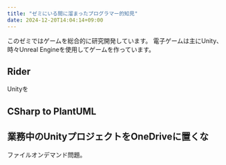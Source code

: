 ```yaml
---
title: "ゼミにいる間に溜まったプログラマー的知見"
date: 2024-12-20T14:04:14+09:00
---
```

このゼミではゲームを総合的に研究開発しています。
電子ゲームは主にUnity、時々Unreal Engineを使用してゲームを作っています。

## Rider
Unityを

## CSharp to PlantUML

## 業務中のUnityプロジェクトをOneDriveに置くな
ファイルオンデマンド問題。

